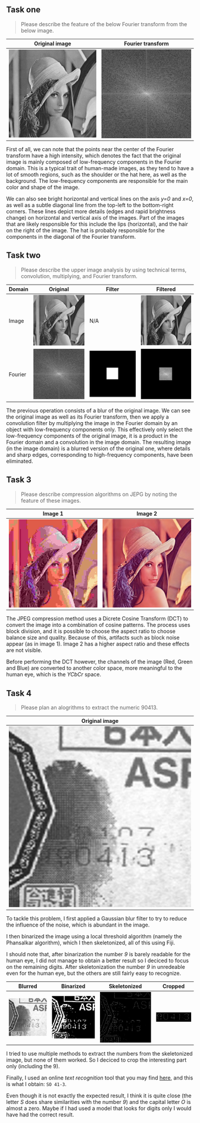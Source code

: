 ## Task one

> Please describe the feature of the below Fourier transform from the below image.

| Original image                                                   | Fourier transform                                              |
| ---------------------------------------------------------------- | -------------------------------------------------------------- |
| ![original](/11-in-class-practice-questions/images/original.png) | ![fourier](/11-in-class-practice-questions/images/fourier.png) |

First of all, we can note that the points near the center of the Fourier transform have a high intensity, which denotes the fact that the original image is mainly composed of low-frequency components in the Fourier domain. This is a typical trait of human-made images, as they tend to have a lot of smooth regions, such as the shoulder or the hat here, as well as the background. The low-frequency components are responsible for the main color and shape of the image.

We can also see bright horizontal and vertical lines on the axis *y=0* and *x=0*, as well as a subtle diagonal line from the top-left to the bottom-right corners. These lines depict more details (edges and rapid brightness change) on horizontal and vertical axis of the images. Part of the images that are likely responsible for this include the lips (horizontal), and the hair on the right of the image. The hat is probably responsible for the components in the diagonal of the Fourier transform.

## Task two

> Please describe the upper image analysis by using technical terms, 
convolution, multiplying, and Fourier transform.

| Domain  | Original                                                         | Filter                                                         | Filtered                                                                 |
| ------- | ---------------------------------------------------------------- | -------------------------------------------------------------- | ------------------------------------------------------------------------ |
| Image   | ![alt text](/11-in-class-practice-questions/images/original.png) | N/A                                                            | ![alt text](/11-in-class-practice-questions/images/filtered.png)         |
| Fourier | ![alt text](/11-in-class-practice-questions/images/fourier.png)  | ![alt text](/11-in-class-practice-questions/images/filter.png) | ![alt text](/11-in-class-practice-questions/images/fourier-filtered.png) |

The previous operation consists of a blur of the original image. We can see the original image as well as its Fourier transform, then we apply a convolution filter by multiplying the image in the Fourier domain by an object with low-frequency components only. This effectively only select the low-frequency components of the original image, it is a product in the Fourier domain and a convolution in the image domain. The resulting image (in the image domain) is a blurred version of the original one, where details and sharp edges, corresponding to high-frequency components, have been eliminated.

## Task 3

> Please describe compression algorithms on JEPG by noting the 
feature of these images.

| Image 1                                                    | Image 2                                                    |
| ---------------------------------------------------------- | ---------------------------------------------------------- |
| ![jpeg1](/11-in-class-practice-questions/images/jpeg1.png) | ![jpeg2](/11-in-class-practice-questions/images/jpeg2.png) |

The JPEG compression method uses a Dicrete Cosine Transform (DCT) to convert the image into a combination of cosine patterns. The process uses block division, and it is possible to choose the aspect ratio to choose balance size and quality. Because of this, artifacts such as block noise appear (as in image 1). Image 2 has a higher aspect ratio and these effects are not visible.

Before performing the DCT however, the channels of the image (Red, Green and Blue) are converted to another color space, more meaningful to the human eye, which is the *YCbCr* space.

## Task 4

> Please plan an alogrithms to extract the numeric 90413.

| Original image                                                             |
| -------------------------------------------------------------------------- |
| ![hidden-number](/11-in-class-practice-questions/images/hidden-number.png) |

To tackle this problem, I first applied a Gaussian blur filter to try to reduce the influence of the noise, which is abundant in the image.

I then binarized the image using a local threshold algorithm (namely the Phansalkar algorithm), which I then skeletonized, all of this using Fiji.

I should note that, after binarization the number *9* is barely readable for the human eye, I did not manage to obtain a better result so I deciced to focus on the remaining digits. After skeletonization the number *9* in unredeable even for the human eye, but the others are still fairly easy to recognize.

| Blurred                                                       | Binarized                                                              | Skeletonized                                                        | Cropped                                                           |
| ------------------------------------------------------------- | ---------------------------------------------------------------------- | ------------------------------------------------------------------- | ----------------------------------------------------------------- |
| ![hidden](/11-in-class-practice-questions/images/hn-blur.png) | ![binary](/11-in-class-practice-questions/images/hn-phansalkar-25.png) | ![skeleton](/11-in-class-practice-questions/images/hn-skeleton.png) | ![cropped](/11-in-class-practice-questions/images/hn-cropped.png) |

I tried to use multiple methods to extract the numbers from the skeletonized image, but none of them worked. So I deciced to crop the interesting part only (including the 9).

Finally, I used an online *text recognition* tool that you may find [here](https://text-scan.com/), and this is what I obtain: `SO 41-3`.

Even though it is not exactly the expected result, I think it is quite close (the letter *S* does share similarities with the number *9*) and the capital letter *O* is almost a zero. Maybe if I had used a model that looks for digits only I would have had the correct result.